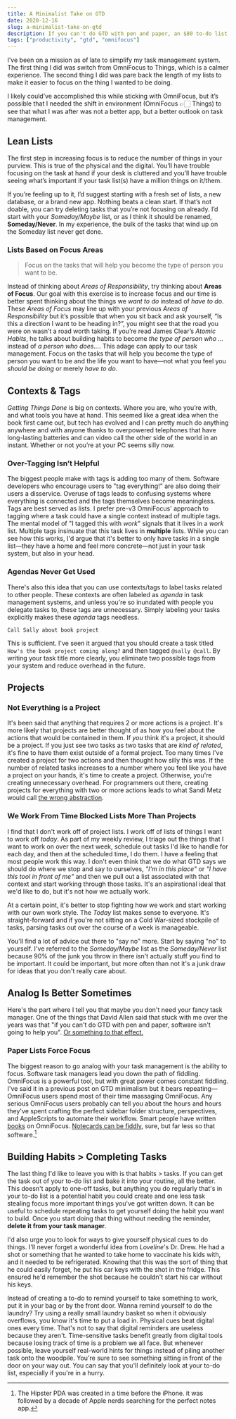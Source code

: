 ```yaml
---
title: A Minimalist Take on GTD
date: 2020-12-16
slug: a-minimalist-take-on-gtd
description: If you can't do GTD with pen and paper, an $80 to-do list isn't going to help you.
tags: ["productivity", "gtd", "omnifocus"]
---
```


I’ve been on a mission as of late to simplify my task management system. The first thing I did was switch from OmniFocus to Things, which is a calmer experience. The second thing I did was pare back the length of my lists to make it easier to focus on the thing I wanted to be doing.

I likely could’ve accomplished this while sticking with OmniFocus, but it’s possible that I needed the shift in environment (OmniFocus 👉🏻 Things) to see that what I was after was not a better app, but a better outlook on task management.

## Lean Lists

The first step in increasing focus is to reduce the number of things in your purview. This is true of the physical and the digital. You’ll have trouble focusing on the task at hand if your desk is cluttered and you’ll have trouble seeing what’s important if your task list(s) have a million things on it/them.

If you’re feeling up to it, I’d suggest starting with a fresh set of lists, a new database, or a brand new app. Nothing beats a clean start. If that’s not doable, you can try deleting tasks that you’re not focusing on already. I’d start with your _Someday/Maybe_ list, or as I think it should be renamed, **Someday/Never**. In my experience, the bulk of the tasks that wind up on the Someday list never get done.

### Lists Based on Focus Areas

> Focus on the tasks that will help you become the type of person you want to be.

Instead of thinking about _Areas of Responsibility_, try thinking about **Areas of Focus**. Our goal with this exercise is to increase focus and our time is better spent thinking about the things we _want to do_ instead of _have to do_. These _Areas of Focus_ may line up with your previous _Areas of Responsibility_ but it’s possible that when you sit back and ask yourself, “Is this a direction I want to be heading in?”, you might see that the road you were on wasn’t a road worth taking. If you’re read James Clear’s _Atomic Habits_, he talks about building habits to become _the type of person who …_ instead of _a person who does…_. This adage can apply to our task management. Focus on the tasks that will help you become the type of person you want to be and the life you want to have—not what you feel you _should be doing_ or merely _have to do_.

## Contexts & Tags

_Getting Things Done_ is big on contexts. Where you are, who you’re with, and what tools you have at hand. This seemed like a great idea when the book first came out, but tech has evolved and I can pretty much do anything anywhere and with anyone thanks to overpowered telephones that have long-lasting batteries and can video call the other side of the world in an instant. Whether or not you’re at your PC seems silly now.

### Over-Tagging Isn’t Helpful

The biggest people make with tags is adding too many of them. Software developers who encourage users to "tag everything!" are also doing their users a disservice. Overuse of tags leads to confusing systems where everything is connected and the tags themselves become meaningless. Tags are best served as lists. I prefer pre-v3 OmniFocus' approach to tagging where a task could have a single context instead of multiple tags. The mental model of "I tagged this with _work_" signals that it lives in a _work_ list. Multiple tags insinuate that this task lives in **multiple** lists. While you can see how this works, I'd argue that it's better to only have tasks in a single list—they have a home and feel more concrete—not just in your task system, but also in your head.

### Agendas Never Get Used

There's also this idea that you can use contexts/tags to label tasks related to other people. These contexts are often labeled as _agenda_ in task management systems, and unless you're so inundated with people you delegate tasks to, these tags are unnecessary. Simply labeling your tasks explicitly makes these _agenda_ tags needless.

`Call Sally about book project`

This is sufficient. I've seen it argued that you should create a task titled `How's the book project coming along?` and then tagged `@sally @call`. By writing your task title more clearly, you eliminate two possible tags from your system and reduce overhead in the future.

## Projects

### Not Everything is a Project

It's been said that anything that requires 2 or more actions is a project. It's more likely that projects are better thought of as how you feel about the actions that would be contained in them. If _you_ think it's a project, it should be a project. If you just see two tasks as two tasks that are _kind of related_, it's fine to have them exist outside of a formal project. Too many times I've created a project for two actions and then thought how silly this was. If the number of related tasks increases to a number where you feel like you have a project on your hands, it's time to create a project. Otherwise, you're creating unnecessary overhead. For programmers out there, creating projects for everything with two or more actions leads to what Sandi Metz would call [the wrong abstraction](https://sandimetz.com/blog/2016/1/20/the-wrong-abstraction).

### We Work From Time Blocked Lists More Than Projects

I find that I don't work off of project lists. I work off of lists of things I want to work off _today_. As part of my weekly review, I triage out the things that I want to work on over the next week, schedule out tasks I'd like to handle for each day, and then at the scheduled time, I do them. I have a feeling that most people work this way. I don't even think that we do what GTD says we should do where we stop and say to ourselves, _"I'm in this place"_ or _"I have this tool in front of me"_ and then we pull out a list associated with that context and start working through those tasks. It's an aspirational ideal that we'd like to do, but it's not how we actually work.

At a certain point, it's better to stop fighting how we work and start working with our own work style. The _Today_ list makes sense to everyone. It's straight-forward and if you're not sitting on a Cold War-sized stockpile of tasks, parsing tasks out over the course of a week is manageable.

You'll find a lot of advice out there to "say no" more. Start by saying "no" to yourself. I've referred to the _Someday/Maybe_ list as the _Someday/Never_ list because 90% of the junk you throw in there isn't actually stuff you find to be important. It could be important, but more often than not it's a junk draw for ideas that you don't really care about.

## Analog Is Better Sometimes

Here's the part where I tell you that maybe you don't need your fancy task manager. One of the things that David Allen said that stuck with me over the years was that "if you can't do GTD with pen and paper, software isn't going to help you". [Or something to that effect.][papergtd]

### Paper Lists Force Focus

The biggest reason to go analog with your task management is the ability to focus. Software task managers lead you down the path of fiddling. OmniFocus is a powerful tool, but with great power comes constant fiddling. I've said it in a previous post on GTD minimalism but it bears repeating—OmniFocus users spend most of their time massaging OmniFocus. Any serious OmniFocus users probably can tell you about the hours and hours they've spent crafting the perfect sidebar folder structure, perspectives, and AppleScripts to automate their workflow. Smart people have written [books](https://www.beingproductive.org) on OmniFocus. [Notecards can be fiddly](http://www.43folders.com/2004/09/03/introducing-the-hipster-pda), sure, but far less so that software.[^hipsterpda]

## Building Habits > Completing Tasks

The last thing I'd like to leave you with is that habits > tasks. If you can get the task out of your to-do list and bake it into your routine, all the better. This doesn't apply to one-off tasks, but anything you do regularly that's in your to-do list is a potential habit you could create and one less task stealing focus more important things you've got written down. It can be useful to schedule repeating tasks to get yourself doing the habit you want to build. Once you start doing that thing without needing the reminder, **delete it from your task manager**.

I'd also urge you to look for ways to give yourself physical cues to do things. I'll never forget a wonderful idea from _Loveline_'s Dr. Drew. He had a shot or something that he wanted to take home to vaccinate his kids with, and it needed to be refrigerated. Knowing that this was the sort of thing that he could easily forget, he put his car keys with the shot in the fridge. This ensured he'd remember the shot because he couldn't start his car without his keys.

Instead of creating a to-do to remind yourself to take something to work, put it in your bag or by the front door. Wanna remind yourself to do the laundry? Try using a really small laundry basket so when it obviously overflows, you know it's time to put a load in. Physical cues beat digital ones every time. That's not to say that digital reminders are useless because they aren't. Time-sensitive tasks benefit greatly from digital tools because losing track of time is a problem we all face. But whenever possible, leave yourself real-world hints for things instead of piling another task onto the woodpile. You're sure to see something sitting in front of the door on your way out. You can say that you'll definitely look at your to-do list, especially if you're in a hurry.

[papergtd]: https://www.vitalsmarts.com/crucialskills/2018/02/paper-vs-apps-the-tools-in-your-gtd-system/

[^hipsterpda]: The Hipster PDA was created in a time before the iPhone. it was followed by a decade of Apple nerds searching for the perfect notes app.
